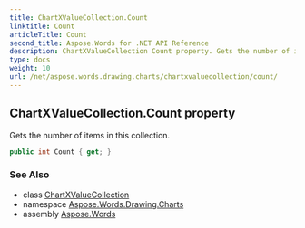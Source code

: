 ```yaml
---
title: ChartXValueCollection.Count
linktitle: Count
articleTitle: Count
second_title: Aspose.Words for .NET API Reference
description: ChartXValueCollection Count property. Gets the number of items in this collection in C#.
type: docs
weight: 10
url: /net/aspose.words.drawing.charts/chartxvaluecollection/count/
---
```

## ChartXValueCollection.Count property

Gets the number of items in this collection.

```csharp
public int Count { get; }
```

### See Also

* class [ChartXValueCollection](../)
* namespace [Aspose.Words.Drawing.Charts](../../chartxvaluecollection/)
* assembly [Aspose.Words](../../../)
